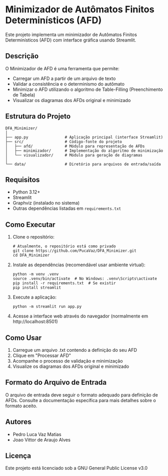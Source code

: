 # Minimizador de Autômatos Finitos Determinísticos (AFD)

Este projeto implementa um minimizador de Autômatos Finitos Determinísticos (AFD) com interface gráfica usando Streamlit.

## Descrição

O Minimizador de AFD é uma ferramenta que permite:
- Carregar um AFD a partir de um arquivo de texto
- Validar a consistência e o determinismo do autômato
- Minimizar o AFD utilizando o algoritmo de Table-Filling (Preenchimento de Tabela)
- Visualizar os diagramas dos AFDs original e minimizado

## Estrutura do Projeto

```
DFA_Minimizer/
│
├── app.py                # Aplicação principal (interface Streamlit)
├── src/                  # Código-fonte do projeto
│   ├── afd/              # Módulo para representação de AFDs
│   ├── minimizador/      # Implementação do algoritmo de minimização
│   └── visualizador/     # Módulo para geração de diagramas
│
└── data/                 # Diretório para arquivos de entrada/saída
```

## Requisitos

- Python 3.12+
- Streamlit
- Graphviz (instalado no sistema)
- Outras dependências listadas em `requirements.txt`

## Como Executar

1. Clone o repositório:
   ```
   # Atualmente, o repositório está como privado
   git clone https://github.com/PucaVaz/DFA_Minimizer.git
   cd DFA_Minimizer
   ```

2. Instale as dependências (recomendável usar ambiente virtual):
   ```
   python -m venv .venv
   source .venv/bin/activate  # No Windows: .venv\Scripts\activate
   pip install -r requirements.txt  # Se existir
   pip install streamlit
   ```

3. Execute a aplicação:
   ```
   python -m streamlit run app.py
   ```

4. Acesse a interface web através do navegador (normalmente em http://localhost:8501)

## Como Usar

1. Carregue um arquivo .txt contendo a definição do seu AFD
2. Clique em "Processar AFD"
3. Acompanhe o processo de validação e minimização
4. Visualize os diagramas dos AFDs original e minimizado

## Formato do Arquivo de Entrada

O arquivo de entrada deve seguir o formato adequado para definição de AFDs.
Consulte a documentação específica para mais detalhes sobre o formato aceito.

## Autores

- Pedro Luca Vaz Matias 
- Joao Vittor de Araujo Alves

## Licença
Este projeto está licenciado sob a GNU General Public License v3.0
